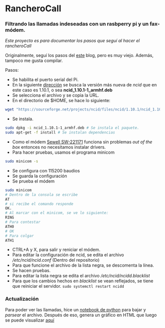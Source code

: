 # RancheroCall
### Filtrando las llamadas indeseadas con un rasbperry pi y un fax-módem.

_Este proyecto es para documentar los pasos que seguí al hacer el rancheroCall_

Originalmente, seguí los pasos del [este](https://murphy101blog.wordpress.com/2013/11/03/raspberry-pi-telephone-number-blocker/) blog, pero es muy viejo. Además, tampoco me gusta compilar.

Pasos:
- Se habilita el puerto serial del Pi.
- En la siguiente [dirección](https://sourceforge.net/projects/ncid/files/ncid/) se busca la versión más nueva de _ncid_ que en este caso es 1.10.1, o sea **ncid_1.10.1-1_armhf.deb**
- Se selecciona el archivo y se copia la URL.
- En el directorio de $HOME, se hace lo siguiente:
```bash
wget "https://sourceforge.net/projects/ncid/files/ncid/1.10.1/ncid_1.10.1-1_armhf.deb/download" -O "ncid_1.10.1-1_armhf.deb"
```
- Se instala.
```bash
sudo dpkg -i ncid_1.10.1-1_armhf.deb # Se instala el paquete.
sudo apt-get -f install # Se instalan dependencias
```
- Como el módem [Sewell SW-221171](https://www.amazon.com.mx/gp/product/B005EHJ3FW) funciona sin problemas _out of the box_ entonces no necesitamos instalar drivers.
- Para hacer pruebas, usamos el programa minicom
```bash
sudo minicom -s
```
- Se configura con 115200 baudios
- Se guarda la configuración
- Se prueba el módem
```bash
sudo minicom
# Dentro de la consola se escribe
AT
# si recibe el comando responde
OK.
# Al marcar con el minicom, se ve lo siguiente:
RING
# Para contestar 
ATH0
# OK
# Para colgar
ATH1
```
- CTRL+A y X, para salir y reniciar el módem.
- Para editar la configuración de ncid, se edita el archivo _/etc/ncid/ncid.conf_ (Dentro del repositorio)
- Para que funcione el archivo de la lista negra, se descomenta la línea.
- Se hacen pruebas.
- Para editar la lista negra se edita el archivo _/etc/ncid/ncidd.blacklist_
- Para que los cambios hechos en _blacklist_ se vean reflejados, se tiene que reiniciar el servidor. ```sudo systemctl restart ncidd```

### Actualización

Para poder ver las llamadas, hice un [notebook de python](Llamadas%20cobranza.ipynb "llamadas cobranza") para bajar y _parsear_ el archivo. Después de eso, genera un gráfico en HTML que luego se puede visualizar [aquí](https://straychild01.github.io/rancheroCall/ "grafica")
